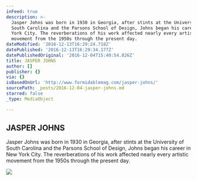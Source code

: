 ```yaml
---
inFeed: true
description: >-
  Jasper Johns was born in 1930 in Georgia, after stints at the University of
  South Carolina and the Parsons School of Design, Johns began his career in New
  York City. The reverberations of his work affected nearly every artistic
  movement from the 1950s through the present day.
dateModified: '2016-12-13T16:29:24.718Z'
datePublished: '2016-12-13T16:29:34.177Z'
datePublishedOriginal: '2016-12-04T15:40:54.826Z'
title: JASPER JOHNS
author: []
publisher: {}
via: {}
isBasedOnUrl: 'http://www.formidablemag.com/jasper-johns/'
sourcePath: _posts/2016-12-04-jasper-johns.md
starred: false
_type: MediaObject

---
```

<article style=""><h1>JASPER JOHNS</h1><p>Jasper Johns was born in 1930 in Georgia, after stints at the University of South Carolina and the Parsons School of Design, Johns began his career in New York City. The reverberations of his work affected nearly every artistic movement from the 1950s through the present day.</p><img src="http://www.formidablemag.com/wp-content/uploads/2015/11/device-circle-1959-oil-on-canvas.jpg" /></article>